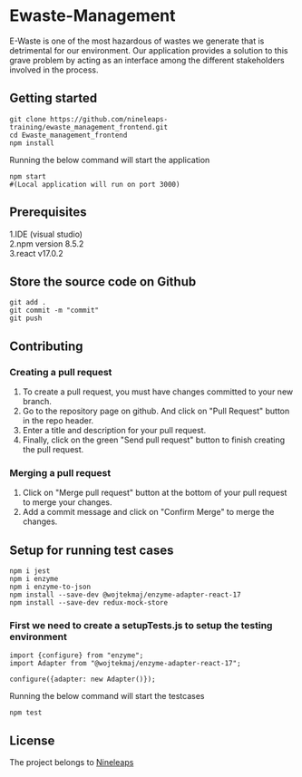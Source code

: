 # Ewaste-Management
E-Waste is one of the most hazardous of wastes we generate that is detrimental for our environment. Our application provides a solution to this grave problem by acting as an interface among the different stakeholders involved in the process.

## Getting started
```  
git clone https://github.com/nineleaps-training/ewaste_management_frontend.git    
cd Ewaste_management_frontend  
npm install  
```  
Running the below command will start the application  
```  
npm start  
#(Local application will run on port 3000)  
```   
  
## Prerequisites
1.IDE (visual studio)  
2.npm version 8.5.2  
3.react v17.0.2  

## Store the source code on Github
```  
git add .  
git commit -m "commit"  
git push  
```  
  
## Contributing  
### Creating a pull request  
1. To create a pull request, you must have changes committed to your new branch.  
2. Go to the repository page on github. And click on "Pull Request" button in the repo header.  
3. Enter a title and description for your pull request.  
4. Finally, click on the green "Send pull request" button to finish creating the pull request.  
  
### Merging a pull request  
1. Click on "Merge pull request" button at the bottom of your pull request to merge your changes.   
2. Add a commit message and click on "Confirm Merge" to merge the changes.  



## Setup for running test cases
```
npm i jest
npm i enzyme
npm i enzyme-to-json
npm install --save-dev @wojtekmaj/enzyme-adapter-react-17
npm install --save-dev redux-mock-store 
```
### First we need to create a setupTests.js to setup the testing environment

```
import {configure} from "enzyme";
import Adapter from "@wojtekmaj/enzyme-adapter-react-17";

configure({adapter: new Adapter()});
```
Running the below command will start the testcases

```
npm test
```

  
## License  
The project belongs to <a href= "https://www.nineleaps.com/" >Nineleaps</a> 


  



